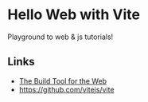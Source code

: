 # Hello Web with Vite

Playground to web & js tutorials!

## Links

- [The Build Tool for the Web](https://vitejs.dev/)
- https://github.com/vitejs/vite
